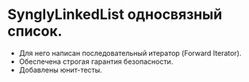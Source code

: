 # SynglyLinkedList односвязный список. 
- Для него написан последовательный итератор (Forward Iterator).
- Обеспечена строгая гарантия безопасности.
- Добавлены юнит-тесты.
